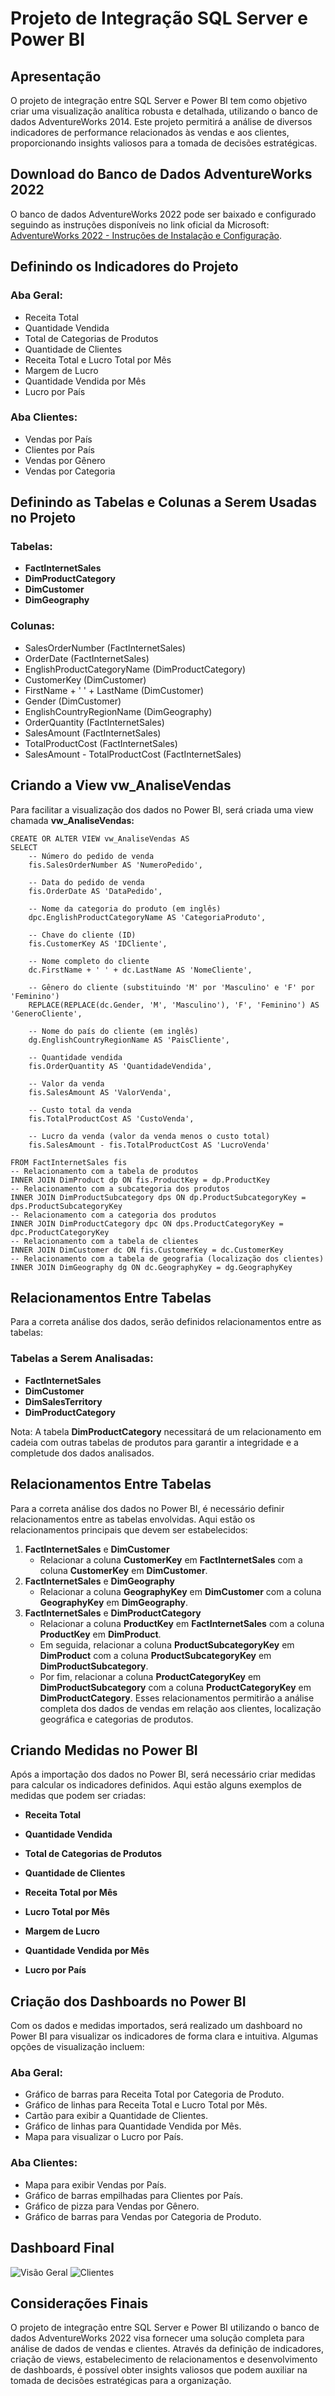 # Projeto de Integração SQL Server e Power BI
## Apresentação
O projeto de integração entre SQL Server e Power BI tem como objetivo criar uma visualização analítica robusta e detalhada, utilizando o banco de dados AdventureWorks 2014. Este projeto permitirá a análise de diversos indicadores de performance relacionados às vendas e aos clientes, proporcionando insights valiosos para a tomada de decisões estratégicas.
## Download do Banco de Dados AdventureWorks 2022
O banco de dados AdventureWorks 2022 pode ser baixado e configurado seguindo as instruções disponíveis no link oficial da Microsoft: [AdventureWorks 2022 - Instruções de Instalação e Configuração](https://learn.microsoft.com/pt-br/sql/samples/adventureworks-install-configure?view=sql-server-ver16&tabs=ssms).
## Definindo os Indicadores do Projeto
### Aba Geral:
* Receita Total
* Quantidade Vendida
* Total de Categorias de Produtos
* Quantidade de Clientes
* Receita Total e Lucro Total por Mês
* Margem de Lucro
* Quantidade Vendida por Mês
* Lucro por País
### Aba Clientes:
* Vendas por País
* Clientes por País
* Vendas por Gênero
* Vendas por Categoria
## Definindo as Tabelas e Colunas a Serem Usadas no Projeto
### Tabelas:
* **FactInternetSales**
* **DimProductCategory**
* **DimCustomer**
* **DimGeography**
### Colunas:
* SalesOrderNumber (FactInternetSales)
* OrderDate (FactInternetSales)
* EnglishProductCategoryName (DimProductCategory)
* CustomerKey (DimCustomer)
* FirstName + ' ' + LastName (DimCustomer)
* Gender (DimCustomer)
* EnglishCountryRegionName (DimGeography)
* OrderQuantity (FactInternetSales)
* SalesAmount (FactInternetSales)
* TotalProductCost (FactInternetSales)
* SalesAmount - TotalProductCost (FactInternetSales)
## Criando a View  vw_AnaliseVendas
Para facilitar a visualização dos dados no Power BI, será criada uma view chamada **vw_AnaliseVendas:**

```-- Criação ou alteração da view RESULTADOS_ADW
CREATE OR ALTER VIEW vw_AnaliseVendas AS
SELECT
    -- Número do pedido de venda
    fis.SalesOrderNumber AS 'NumeroPedido',
    
    -- Data do pedido de venda
    fis.OrderDate AS 'DataPedido',
    
    -- Nome da categoria do produto (em inglês)
    dpc.EnglishProductCategoryName AS 'CategoriaProduto',
    
    -- Chave do cliente (ID)
    fis.CustomerKey AS 'IDCliente',
    
    -- Nome completo do cliente
    dc.FirstName + ' ' + dc.LastName AS 'NomeCliente',
    
    -- Gênero do cliente (substituindo 'M' por 'Masculino' e 'F' por 'Feminino')
    REPLACE(REPLACE(dc.Gender, 'M', 'Masculino'), 'F', 'Feminino') AS 'GeneroCliente',
    
    -- Nome do país do cliente (em inglês)
    dg.EnglishCountryRegionName AS 'PaisCliente',
    
    -- Quantidade vendida
    fis.OrderQuantity AS 'QuantidadeVendida',
    
    -- Valor da venda
    fis.SalesAmount AS 'ValorVenda',
    
    -- Custo total da venda
    fis.TotalProductCost AS 'CustoVenda',
    
    -- Lucro da venda (valor da venda menos o custo total)
    fis.SalesAmount - fis.TotalProductCost AS 'LucroVenda'
 
FROM FactInternetSales fis
-- Relacionamento com a tabela de produtos
INNER JOIN DimProduct dp ON fis.ProductKey = dp.ProductKey
-- Relacionamento com a subcategoria dos produtos
INNER JOIN DimProductSubcategory dps ON dp.ProductSubcategoryKey = dps.ProductSubcategoryKey
-- Relacionamento com a categoria dos produtos
INNER JOIN DimProductCategory dpc ON dps.ProductCategoryKey = dpc.ProductCategoryKey
-- Relacionamento com a tabela de clientes
INNER JOIN DimCustomer dc ON fis.CustomerKey = dc.CustomerKey
-- Relacionamento com a tabela de geografia (localização dos clientes)
INNER JOIN DimGeography dg ON dc.GeographyKey = dg.GeographyKey
 ```

## Relacionamentos Entre Tabelas
Para a correta análise dos dados, serão definidos relacionamentos entre as tabelas:
### Tabelas a Serem Analisadas:
* **FactInternetSales**
* **DimCustomer**
* **DimSalesTerritory**
* **DimProductCategory**
 
Nota: A tabela **DimProductCategory** necessitará de um relacionamento em cadeia com outras tabelas de produtos para garantir a integridade e a completude dos dados analisados.
## Relacionamentos Entre Tabelas
Para a correta análise dos dados no Power BI, é necessário definir relacionamentos entre as tabelas envolvidas. Aqui estão os relacionamentos principais que devem ser estabelecidos:
1. **FactInternetSales** e **DimCustomer**
    - Relacionar a coluna **CustomerKey** em **FactInternetSales** com a coluna **CustomerKey** em **DimCustomer**.
2. **FactInternetSales** e **DimGeography**
    - Relacionar a coluna **GeographyKey** em **DimCustomer** com a coluna **GeographyKey** em **DimGeography**.
4. **FactInternetSales** e **DimProductCategory**
    - Relacionar a coluna **ProductKey** em **FactInternetSales** com a coluna **ProductKey** em **DimProduct**.
    - Em seguida, relacionar a coluna **ProductSubcategoryKey** em **DimProduct** com a coluna **ProductSubcategoryKey** em **DimProductSubcategory**.
    - Por fim, relacionar a coluna **ProductCategoryKey** em **DimProductSubcategory** com a coluna **ProductCategoryKey** em **DimProductCategory**.
Esses relacionamentos permitirão a análise completa dos dados de vendas em relação aos clientes, localização geográfica e categorias de produtos.
## Criando Medidas no Power BI
Após a importação dos dados no Power BI, será necessário criar medidas para calcular os indicadores definidos. Aqui estão alguns exemplos de medidas que podem ser criadas:

* **Receita Total**

* **Quantidade Vendida**

*  **Total de Categorias de Produtos**

* **Quantidade de Clientes**

* **Receita Total por Mês**

* **Lucro Total por Mês**

* **Margem de Lucro**

* **Quantidade Vendida por Mês**

* **Lucro por País**


## Criação dos Dashboards no Power BI
Com os dados e medidas importados, será realizado um dashboard no Power BI para visualizar os indicadores de forma clara e intuitiva. Algumas opções de visualização incluem:
### Aba Geral:
* Gráfico de barras para Receita Total por Categoria de Produto.
* Gráfico de linhas para Receita Total e Lucro Total por Mês.
* Cartão para exibir a Quantidade de Clientes.
* Gráfico de linhas para Quantidade Vendida por Mês.
* Mapa para visualizar o Lucro por País.
### Aba Clientes:
* Mapa para exibir Vendas por País.
* Gráfico de barras empilhadas para Clientes por País.
* Gráfico de pizza para Vendas por Gênero.
* Gráfico de barras para Vendas por Categoria de Produto.

## Dashboard Final
![Visão Geral](imagens/Captura%20de%20tela%202024-07-20%20195801.png)
![Clientes](imagens/Clientes.png)
## Considerações Finais
O projeto de integração entre SQL Server e Power BI utilizando o banco de dados AdventureWorks 2022 visa fornecer uma solução completa para análise de dados de vendas e clientes. Através da definição de indicadores, criação de views, estabelecimento de relacionamentos e desenvolvimento de dashboards, é possível obter insights valiosos que podem auxiliar na tomada de decisões estratégicas para a organização.
